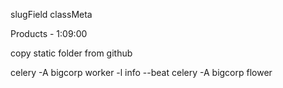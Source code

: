 slugField 
classMeta

Products - 1:09:00 

copy static folder from github

celery -A bigcorp worker -l info --beat
celery -A bigcorp flower